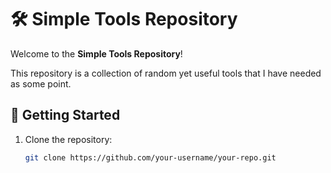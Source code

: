 # 🛠️ Simple Tools Repository

Welcome to the **Simple Tools Repository**! 

This repository is a collection of random yet useful tools that I have needed as some point.

## 🚀 Getting Started

1. Clone the repository:
   ```bash
   git clone https://github.com/your-username/your-repo.git
